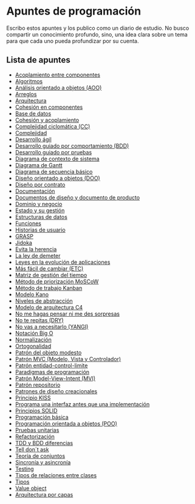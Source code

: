 # Apuntes de programación

Escribo estos apuntes y los publico como un diario de estudio. No busco compartir un conocimiento profundo, sino, una idea clara sobre un tema para que cada uno pueda profundizar por su cuenta.
<!--lista_apuntes-->
## Lista de apuntes
- [Acoplamiento entre componentes](apuntes/Acoplamiento%20entre%20componentes.md)
- [Algoritmos](apuntes/Algoritmos.md)
- [Análisis orientado a objetos (AOO)](apuntes/Analisis%20orientado%20a%20objetos%20(AOO).md)
- [Arreglos](apuntes/Arreglos.md)
- [Arquitectura](apuntes/Arquitectura.md)
- [Cohesión en componentes](apuntes/Cohesion%20en%20componentes.md)
- [Base de datos](apuntes/Base%20de%20datos.md)
- [Cohesión y acoplamiento](apuntes/Cohesion%20y%20acoplamiento.md)
- [Complejidad ciclomática (CC)](apuntes/Complejidad%20ciclomatica%20(CC).md)
- [Complejidad](apuntes/Complejidad.md)
- [Desarrollo ágil](apuntes/Desarrollo%20agil.md)
- [Desarrollo guiado por comportamiento (BDD)](apuntes/Desarrollo%20guiado%20por%20comportamiento%20(BDD).md)
- [Desarrollo guiado por pruebas](apuntes/Desarrollo%20guiado%20por%20pruevas%20(TDD).md)
- [Diagrama de contexto de sistema](apuntes/Diagrama%20de%20contexto%20de%20sistema.md)
- [Diagrama de Gantt](apuntes/Diagrama%20de%20gantt.md)
- [Diagrama de secuencia básico](apuntes/Diagrama%20de%20secuencia%20basico.md)
- [Diseño orientado a objetos (DOO)](apuntes/Disenno%20orientado%20a%20objetos%20(DOO).md)
- [Diseño por contrato](apuntes/Disenno%20por%20contrato.md)
- [Documentación](apuntes/Documentacion.md)
- [Documentos de diseño y documento de producto](apuntes/Documentos%20de%20disenno%20y%20documento%20de%20producto.md)
- [Dominio y negocio](apuntes/Dominio%20y%20negocio.md)
- [Estado y su gestión](apuntes/Estado%20y%20su%20gestion.md)
- [Estructuras de datos](apuntes/Estructuras%20de%20datos.md)
- [Funciones](apuntes/Funciones.md)
- [Historias de usuario](apuntes/Historias%20de%20usuario.md)
- [GRASP](apuntes/GRASP.md)
- [Jidoka](apuntes/Jidoka.md)
- [Evita la herencia](apuntes/Evita%20la%20herencia.md)
- [La ley de demeter](apuntes/La%20ley%20de%20demeter.md)
- [Leyes en la evolución de aplicaciones](apuntes/Leyes_en_la_evolucion_de_aplicaciones.md)
- [Más fácil de cambiar (ETC)](apuntes/Mas%20facil%20de%20cambiar%20(STR).md)
- [Matriz de gestión del tiempo](apuntes/Matriz_de_gestion_del_tiempo.md)
- [Método de priorización MoSCoW](apuntes/Metodo_de_priorizacion_MoSCoW.md)
- [Método de trabajo Kanban](apuntes/Metodo%20de%20trabajo%20Kanban.md)
- [Modelo Kano](apuntes/Modelo_kano.md)
- [Niveles de abstracción](apuntes/Niveles%20de%20abstraccion.md)
- [Modelo de arquitectura C4](apuntes/Modelo_de_arquitectura_C4.md)
- [No me hagas pensar ni me des sorpresas](apuntes/No%20me%20hagas%20pensar%20ni%20me%20des%20sorpresas.md)
- [No te repitas (DRY)](apuntes/No%20te%20repitas%20(DRY).md)
- [No vas a necesitarlo (YANGI)](apuntes/No%20vas%20a%20necesitarlo%20(YANGI).md)
- [Notación Big O](apuntes/Notacion%20Big%20O.md)
- [Normalización](apuntes/Normalizacion.md)
- [Ortogonalidad](apuntes/Ortogonalidad.md)
- [Patrón del objeto modesto](apuntes/Patron%20del%20objeto%20modesto.md)
- [Patrón MVC (Modelo, Vista y Controlador)](apuntes/Patron%20MVC%20(Modelo,%20vista%20y%20controlador).md)
- [Patrón entidad-control-limite](apuntes/Patron%20entidad-control-limite.md)
- [Paradigmas de programación](apuntes/Paradigmas%20de%20programacion.md)
- [Patrón Model-View-Intent (MVI)](apuntes/Patron_Model-View-Intent_(MVI).md)
- [Patrón repositorio](apuntes/Patron_repositorio.md)
- [Patrones de diseño creacionales](apuntes/Patrones%20de%20diseño%20creacionales.md)
- [Principio KISS](apuntes/Principio%20KISS.md)
- [Programa una interfaz antes que una implementación](apuntes/Programa%20una%20interfaz%20antes%20que%20una%20implementacion.md)
- [Principios SOLID](apuntes/Principios%20SOLID.md)
- [Programación básica](apuntes/Programacion%20basica.md)
- [Programación orientada a objetos (POO)](apuntes/Programacion%20orientada%20a%20objetos%20(POO).md)
- [Pruebas unitarias](apuntes/Pruevas%20unitarias.md)
- [Refactorización](apuntes/Refactorizacion.md)
- [TDD y BDD diferencias](apuntes/TDD%20y%20BDD%20diferencias.md)
- [Tell don´t ask](apuntes/Tell%20dont%20ask.md)
- [Teoría de conjuntos](apuntes/Teoria%20de%20conjuntos.md)
- [Sincronía y asincronía](apuntes/Sincronia%20y%20asincronia.md)
- [Testing](apuntes/Testing.md)
- [Tipos de relaciones entre clases](apuntes/Tipos%20de%20relaciones%20entre%20clases.md)
- [Tipos](apuntes/Tipos.md)
- [Value object](apuntes/Value_object.md)
- [Arquitectura por capas](apuntes/arquitectura%20por%20capas.md)
<!--lista_apuntes-->